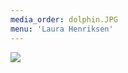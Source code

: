 ```yaml
---
media_order: dolphin.JPG
menu: 'Laura Henriksen'
---
```


<div class="image-wrapper image-wrapper--cover">
    <img class="image--cover" src="/dolphin.JPG"/>
</div>
